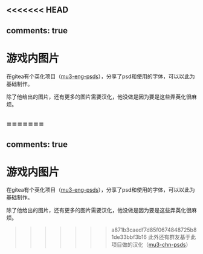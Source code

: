 <<<<<<< HEAD
---
comments: true
---

# 游戏内图片

在gitea有个英化项目（[mu3-eng-psds](https://gitea.tendokyu.moe/twinkvagina/mu3-eng-psds)），分享了psd和使用的字体，可以以此为基础制作。

除了他给出的图片，还有更多的图片需要汉化，他没做是因为要是这些弄英化很麻烦。

=======
---
comments: true
---

# 游戏内图片

在gitea有个英化项目（[mu3-eng-psds](https://gitea.tendokyu.moe/twinkvagina/mu3-eng-psds)），分享了psd和使用的字体，可以以此为基础制作。

除了他给出的图片，还有更多的图片需要汉化，他没做是因为要是这些弄英化很麻烦。

>>>>>>> a871b3caedf7d85f0674848725b81de33bbf3b16
此外还有群友基于此项目做的汉化（[mu3-chn-psds](https://gitea.tendokyu.moe/Chilor/mu3-chn-psds)）